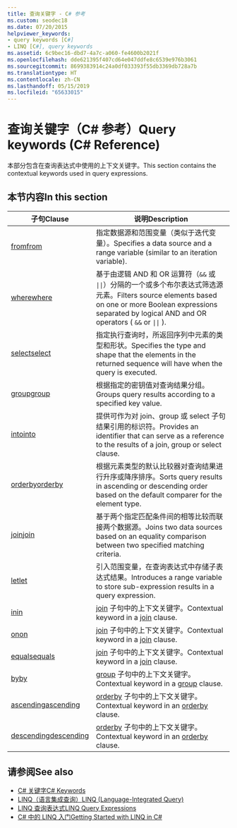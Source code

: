 ```yaml
---
title: 查询关键字 - C# 参考
ms.custom: seodec18
ms.date: 07/20/2015
helpviewer_keywords:
- query keywords [C#]
- LINQ [C#], query keywords
ms.assetid: 6c9bec16-dbd7-4a7c-a060-fe4600b2021f
ms.openlocfilehash: dde621395f407cd64e047ddfe8c6539e976b3061
ms.sourcegitcommit: 8699383914c24a0df033393f55db3369db728a7b
ms.translationtype: HT
ms.contentlocale: zh-CN
ms.lasthandoff: 05/15/2019
ms.locfileid: "65633015"
---
```

# <a name="query-keywords-c-reference"></a><span data-ttu-id="077e8-102">查询关键字（C# 参考）</span><span class="sxs-lookup"><span data-stu-id="077e8-102">Query keywords (C# Reference)</span></span>

<span data-ttu-id="077e8-103">本部分包含在查询表达式中使用的上下文关键字。</span><span class="sxs-lookup"><span data-stu-id="077e8-103">This section contains the contextual keywords used in query expressions.</span></span>

## <a name="in-this-section"></a><span data-ttu-id="077e8-104">本节内容</span><span class="sxs-lookup"><span data-stu-id="077e8-104">In this section</span></span>

|<span data-ttu-id="077e8-105">子句</span><span class="sxs-lookup"><span data-stu-id="077e8-105">Clause</span></span>|<span data-ttu-id="077e8-106">说明</span><span class="sxs-lookup"><span data-stu-id="077e8-106">Description</span></span>|
|------------|-----------------|
|[<span data-ttu-id="077e8-107">from</span><span class="sxs-lookup"><span data-stu-id="077e8-107">from</span></span>](from-clause.md)|<span data-ttu-id="077e8-108">指定数据源和范围变量（类似于迭代变量）。</span><span class="sxs-lookup"><span data-stu-id="077e8-108">Specifies a data source and a range variable (similar to an iteration variable).</span></span>|
|[<span data-ttu-id="077e8-109">where</span><span class="sxs-lookup"><span data-stu-id="077e8-109">where</span></span>](where-clause.md)|<span data-ttu-id="077e8-110">基于由逻辑 AND 和 OR 运算符（`&&` 或 <code>&#124;&#124;</code>）分隔的一个或多个布尔表达式筛选源元素。</span><span class="sxs-lookup"><span data-stu-id="077e8-110">Filters source elements based on one or more Boolean expressions separated by logical AND and OR operators ( `&&` or <code>&#124;&#124;</code> ).</span></span>|
|[<span data-ttu-id="077e8-111">select</span><span class="sxs-lookup"><span data-stu-id="077e8-111">select</span></span>](select-clause.md)|<span data-ttu-id="077e8-112">指定执行查询时，所返回序列中元素的类型和形状。</span><span class="sxs-lookup"><span data-stu-id="077e8-112">Specifies the type and shape that the elements in the returned sequence will have when the query is executed.</span></span>|
|[<span data-ttu-id="077e8-113">group</span><span class="sxs-lookup"><span data-stu-id="077e8-113">group</span></span>](group-clause.md)|<span data-ttu-id="077e8-114">根据指定的密钥值对查询结果分组。</span><span class="sxs-lookup"><span data-stu-id="077e8-114">Groups query results according to a specified key value.</span></span>|
|[<span data-ttu-id="077e8-115">into</span><span class="sxs-lookup"><span data-stu-id="077e8-115">into</span></span>](into.md)|<span data-ttu-id="077e8-116">提供可作为对 join、group 或 select 子句结果引用的标识符。</span><span class="sxs-lookup"><span data-stu-id="077e8-116">Provides an identifier that can serve as a reference to the results of a join, group or select clause.</span></span>|
|[<span data-ttu-id="077e8-117">orderby</span><span class="sxs-lookup"><span data-stu-id="077e8-117">orderby</span></span>](orderby-clause.md)|<span data-ttu-id="077e8-118">根据元素类型的默认比较器对查询结果进行升序或降序排序。</span><span class="sxs-lookup"><span data-stu-id="077e8-118">Sorts query results in ascending or descending order based on the default comparer for the element type.</span></span>|
|[<span data-ttu-id="077e8-119">join</span><span class="sxs-lookup"><span data-stu-id="077e8-119">join</span></span>](join-clause.md)|<span data-ttu-id="077e8-120">基于两个指定匹配条件间的相等比较而联接两个数据源。</span><span class="sxs-lookup"><span data-stu-id="077e8-120">Joins two data sources based on an equality comparison between two specified matching criteria.</span></span>|
|[<span data-ttu-id="077e8-121">let</span><span class="sxs-lookup"><span data-stu-id="077e8-121">let</span></span>](let-clause.md)|<span data-ttu-id="077e8-122">引入范围变量，在查询表达式中存储子表达式结果。</span><span class="sxs-lookup"><span data-stu-id="077e8-122">Introduces a range variable to store sub-expression results in a query expression.</span></span>|
|[<span data-ttu-id="077e8-123">in</span><span class="sxs-lookup"><span data-stu-id="077e8-123">in</span></span>](in.md)|<span data-ttu-id="077e8-124">[join](join-clause.md) 子句中的上下文关键字。</span><span class="sxs-lookup"><span data-stu-id="077e8-124">Contextual keyword in a [join](join-clause.md) clause.</span></span>|
|[<span data-ttu-id="077e8-125">on</span><span class="sxs-lookup"><span data-stu-id="077e8-125">on</span></span>](on.md)|<span data-ttu-id="077e8-126">[join](join-clause.md) 子句中的上下文关键字。</span><span class="sxs-lookup"><span data-stu-id="077e8-126">Contextual keyword in a [join](join-clause.md) clause.</span></span>|
|[<span data-ttu-id="077e8-127">equals</span><span class="sxs-lookup"><span data-stu-id="077e8-127">equals</span></span>](equals.md)|<span data-ttu-id="077e8-128">[join](join-clause.md) 子句中的上下文关键字。</span><span class="sxs-lookup"><span data-stu-id="077e8-128">Contextual keyword in a [join](join-clause.md) clause.</span></span>|
|[<span data-ttu-id="077e8-129">by</span><span class="sxs-lookup"><span data-stu-id="077e8-129">by</span></span>](by.md)|<span data-ttu-id="077e8-130">[group](group-clause.md) 子句中的上下文关键字。</span><span class="sxs-lookup"><span data-stu-id="077e8-130">Contextual keyword in a [group](group-clause.md) clause.</span></span>|
|[<span data-ttu-id="077e8-131">ascending</span><span class="sxs-lookup"><span data-stu-id="077e8-131">ascending</span></span>](ascending.md)|<span data-ttu-id="077e8-132">[orderby](orderby-clause.md) 子句中的上下文关键字。</span><span class="sxs-lookup"><span data-stu-id="077e8-132">Contextual keyword in an [orderby](orderby-clause.md) clause.</span></span>|
|[<span data-ttu-id="077e8-133">descending</span><span class="sxs-lookup"><span data-stu-id="077e8-133">descending</span></span>](descending.md)|<span data-ttu-id="077e8-134">[orderby](orderby-clause.md) 子句中的上下文关键字。</span><span class="sxs-lookup"><span data-stu-id="077e8-134">Contextual keyword in an [orderby](orderby-clause.md) clause.</span></span>|

## <a name="see-also"></a><span data-ttu-id="077e8-135">请参阅</span><span class="sxs-lookup"><span data-stu-id="077e8-135">See also</span></span>

- [<span data-ttu-id="077e8-136">C# 关键字</span><span class="sxs-lookup"><span data-stu-id="077e8-136">C# Keywords</span></span>](index.md)
- [<span data-ttu-id="077e8-137">LINQ（语言集成查询）</span><span class="sxs-lookup"><span data-stu-id="077e8-137">LINQ (Language-Integrated Query)</span></span>](../../programming-guide/concepts/linq/index.md)
- [<span data-ttu-id="077e8-138">LINQ 查询表达式</span><span class="sxs-lookup"><span data-stu-id="077e8-138">LINQ Query Expressions</span></span>](../../../csharp/programming-guide/linq-query-expressions/index.md)
- [<span data-ttu-id="077e8-139">C# 中的 LINQ 入门</span><span class="sxs-lookup"><span data-stu-id="077e8-139">Getting Started with LINQ in C#</span></span>](../../../csharp/programming-guide/concepts/linq/getting-started-with-linq.md)
